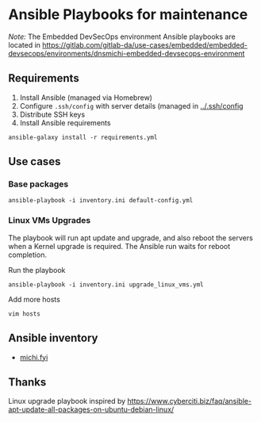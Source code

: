 # Ansible Playbooks for maintenance

_Note:_ The Embedded DevSecOps environment Ansible playbooks are located in https://gitlab.com/gitlab-da/use-cases/embedded/embedded-devsecops/environments/dnsmichi-embedded-devsecops-environment

## Requirements

1. Install Ansible (managed via Homebrew)
2. Configure `.ssh/config` with server details (managed in [../.ssh/config](../.ssh/config)
3. Distribute SSH keys
4. Install Ansible requirements

```shell
ansible-galaxy install -r requirements.yml
```

## Use cases

### Base packages

```shell
ansible-playbook -i inventory.ini default-config.yml 
```

### Linux VMs Upgrades

The playbook will run apt update and upgrade, and also reboot the servers when a Kernel upgrade is required. The Ansible run waits for reboot completion.

Run the playbook

```shell
ansible-playbook -i inventory.ini upgrade_linux_vms.yml
```

Add more hosts

```shell
vim hosts
```

## Ansible inventory

- [michi.fyi](https://gitlab.com/dnsmichi/michi.fyi)

## Thanks

Linux upgrade playbook inspired by https://www.cyberciti.biz/faq/ansible-apt-update-all-packages-on-ubuntu-debian-linux/ 
